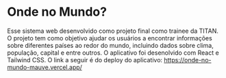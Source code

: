# Onde no Mundo?

Esse sistema web desenvolvido como projeto final como trainee da TITAN. O projeto tem como objetivo ajudar os usuários a encontrar informações sobre diferentes países ao redor do mundo, incluindo dados sobre clima, população, capital e entre outros. O aplicativo foi desenolvido com React e Tailwind CSS. O link a seguir é do deploy do aplicativo: https://onde-no-mundo-mauve.vercel.app/
